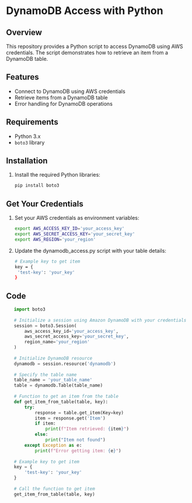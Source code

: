 # DynamoDB Access with Python

## Overview

This repository provides a Python script to access DynamoDB using AWS credentials. The script demonstrates how to retrieve an item from a DynamoDB table.

## Features

- Connect to DynamoDB using AWS credentials
- Retrieve items from a DynamoDB table
- Error handling for DynamoDB operations

## Requirements

- Python 3.x
- `boto3` library

## Installation

1. Install the required Python libraries:
   ```bash
   pip install boto3
   
## Get Your Credentials 

1. Set your AWS credentials as environment variables:
   ```bash
   export AWS_ACCESS_KEY_ID='your_access_key'
   export AWS_SECRET_ACCESS_KEY='your_secret_key'
   export AWS_REGION='your_region'
2. Update the dynamodb_access.py script with your table details:
   ```bash
   # Example key to get item
   key = {
    'test-key': 'your_key'
   }

## Code
```python
   import boto3
   
   # Initialize a session using Amazon DynamoDB with your credentials
   session = boto3.Session(
       aws_access_key_id='your_access_key',
       aws_secret_access_key='your_secret_key',
       region_name='your_region'
   )
   
   # Initialize DynamoDB resource
   dynamodb = session.resource('dynamodb')
   
   # Specify the table name
   table_name = 'your_table_name'
   table = dynamodb.Table(table_name)
   
   # Function to get an item from the table
   def get_item_from_table(table, key):
       try:
           response = table.get_item(Key=key)
           item = response.get('Item')
           if item:
               print(f"Item retrieved: {item}")
           else:
               print("Item not found")
       except Exception as e:
           print(f"Error getting item: {e}")
   
   # Example key to get item
   key = {
       'test-key': 'your_key'
   }
   
   # Call the function to get item
   get_item_from_table(table, key)
